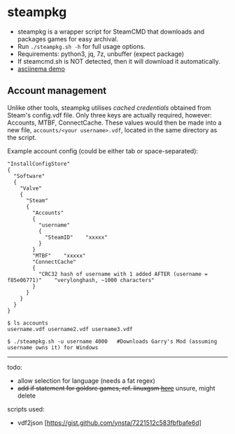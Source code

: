 # steampkg
- steampkg is a wrapper script for SteamCMD that downloads and packages games for easy archival.
- Run `./steampkg.sh -h` for full usage options.
- Requirements: python3, jq, 7z, unbuffer (expect package)
- If steamcmd.sh is NOT detected, then it will download it automatically.
- [asciinema demo](https://asciinema.org/a/546526)

## Account management

Unlike other tools, steampkg utilises *cached credentials* obtained from Steam's config.vdf file. Only three keys are actually required, however: Accounts, MTBF, ConnectCache. These values would then be made into a new file, `accounts/<your username>.vdf`, located in the same directory as the script.

Example account config (could be either tab or space-separated):

```
"InstallConfigStore"
{
  "Software"
  {
    "Valve"
    {
      "Steam"
      {
        "Accounts"
        {
          "username"
          {
            "SteamID"    "xxxxx"
          }
        }
        "MTBF"    "xxxxx"
        "ConnectCache"
        {
          "CRC32 hash of username with 1 added AFTER (username = f85e06771)"    "verylonghash, ~1000 characters"
        }
      }
    }
  }
}
```

```
$ ls accounts
username.vdf username2.vdf username3.vdf

$ ./steampkg.sh -u username 4000   #Downloads Garry's Mod (assuming username owns it) for Windows
```


---

todo:

 - allow selection for language (needs a fat regex)
 - ~~add if statement for goldsrc games, ref. linuxgsm [here](https://github.com/GameServerManagers/LinuxGSM/blob/master/lgsm/functions/core_dl.sh)~~ unsure, might delete

scripts used:

 - vdf2json [https://gist.github.com/ynsta/7221512c583fbfbafe6d]
